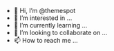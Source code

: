 - 👋 Hi, I’m @themespot
- 👀 I’m interested in ...
- 🌱 I’m currently learning ...
- 💞️ I’m looking to collaborate on ...
- 📫 How to reach me ...

<!---
themespot/themespot is a ✨ special ✨ repository because its `README.md` (this file) appears on your GitHub profile.
You can click the Preview link to take a look at your changes.
--->
